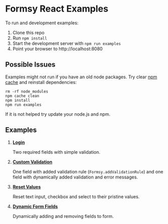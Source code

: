 Formsy React Examples
=====================

To run and development examples:

1. Clone this repo
2. Run `npm install`
3. Start the development server with `npm run examples`
4. Point your browser to http://localhost:8080


## Possible Issues

Examples might not run if you have an old node packages. Try clear [npm cache](https://docs.npmjs.com/cli/cache#details) and reinstall dependencies:
```
rm -rf node_modules
npm cache clean
npm install
npm run examples
```

If it is not helped try update your node.js and npm.

## Examples

1. [**Login**](login)

    Two required fields with simple validation.

2. [**Custom Validation**](custom-validation)

    One field with added validation rule (`Formsy.addValidationRule`) and one field with dynamically added validation and error messages.

3. [**Reset Values**](reset-values)

    Reset text input, checkbox and select to their pristine values.

4. [**Dynamic Form Fields**](dynamic-form-fields)

    Dynamically adding and removing fields to form.
